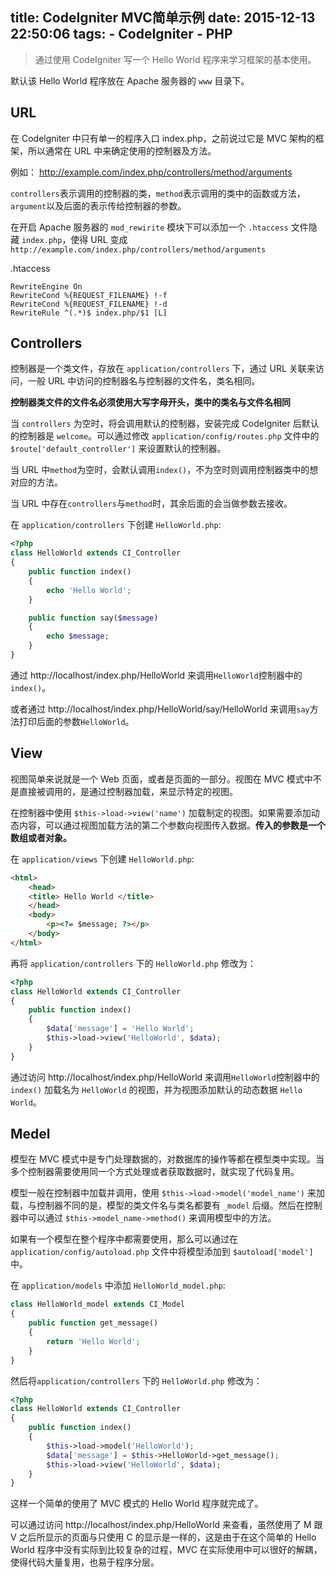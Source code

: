 title: CodeIgniter MVC简单示例
date: 2015-12-13 22:50:06
tags:
	- CodeIgniter
	- PHP
---

> 通过使用 CodeIgniter 写一个 Hello World 程序来学习框架的基本使用。

默认该 Hello World 程序放在 Apache 服务器的 `www` 目录下。

## URL
在 Codelgniter 中只有单一的程序入口 index.php，之前说过它是 MVC 架构的框架，所以通常在 URL 中来确定使用的控制器及方法。

例如：
	http://example.com/index.php/controllers/method/arguments

`controllers`表示调用的控制器的类，`method`表示调用的类中的函数或方法，`argument`以及后面的表示传给控制器的参数。

<!-- more -->
在开启 Apache 服务器的 `mod_rewirite` 模块下可以添加一个 `.htaccess` 文件隐藏 `index.php`，使得 URL 变成 `http://example.com/index.php/controllers/method/arguments`

.htaccess
```
RewriteEngine On
RewriteCond %{REQUEST_FILENAME} !-f
RewriteCond %{REQUEST_FILENAME} !-d
RewriteRule ^(.*)$ index.php/$1 [L]
```

## Controllers
控制器是一个类文件，存放在 `application/controllers` 下，通过 URL 关联来访问，一般 URL 中访问的控制器名与控制器的文件名，类名相同。

**控制器类文件的文件名必须使用大写字母开头，类中的类名与文件名相同**

当 `controllers` 为空时，将会调用默认的控制器，安装完成 CodeIgniter 后默认的控制器是 `welcome`。可以通过修改 `application/config/routes.php` 文件中的 `$route['default_controller']` 来设置默认的控制器。

当 URL 中`method`为空时，会默认调用`index()`，不为空时则调用控制器类中的想对应的方法。

当 URL 中存在`controllers`与`method`时，其余后面的会当做参数去接收。

在 `application/controllers` 下创建 `HelloWorld.php`:
``` php
<?php
class HelloWorld extends CI_Controller
{
	public function index()
	{
		echo 'Hello World';
	}

	public function say($message)
	{
		echo $message;
	}
}
```

通过 http://localhost/index.php/HelloWorld 来调用`HelloWorld`控制器中的`index()`。

或者通过 http://localhost/index.php/HelloWorld/say/HelloWorld 来调用`say`方法打印后面的参数`HelloWorld`。

## View
视图简单来说就是一个 Web 页面，或者是页面的一部分。视图在 MVC 模式中不是直接被调用的，是通过控制器加载，来显示特定的视图。

在控制器中使用 `$this->load->view('name')` 加载制定的视图。如果需要添加动态内容，可以通过视图加载方法的第二个参数向视图传入数据。**传入的参数是一个数组或者对象。**

在 `application/views` 下创建 `HelloWorld.php`:
``` html
<html>
	<head>
	<title> Hello World </title>
	</head>
	<body>
		<p><?= $message; ?></p>
	</body>
</html>
```

再将 `application/controllers` 下的 `HelloWorld.php` 修改为：
``` php
<?php
class HelloWorld extends CI_Controller
{
	public function index()
	{
		$data['message'] = 'Hello World';
		$this->load->view('HelloWorld', $data);
	}
}
```

通过访问 http://localhost/index.php/HelloWorld 来调用`HelloWorld`控制器中的 `index()` 加载名为 `HelloWorld` 的视图，并为视图添加默认的动态数据 `Hello World`。

## Medel
模型在 MVC 模式中是专门处理数据的，对数据库的操作等都在模型类中实现。当多个控制器需要使用同一个方式处理或者获取数据时，就实现了代码复用。

模型一般在控制器中加载并调用，使用 `$this->load->model('model_name')` 来加载，与控制器不同的是，模型的类文件名与类名都要有 `_model` 后缀。然后在控制器中可以通过 `$this->model_name->method()` 来调用模型中的方法。

如果有一个模型在整个程序中都需要使用，那么可以通过在 `application/config/autoload.php` 文件中将模型添加到 `$autoload['model']` 中。

在 `application/models` 中添加 `HelloWorld_model.php`:
``` php
class HelloWorld_model extends CI_Model
{
	public function get_message()
	{
		return 'Hello World';
	}
}
```

然后将`application/controllers` 下的 `HelloWorld.php` 修改为：
``` php
<?php
class HelloWorld extends CI_Controller
{
	public function index()
	{
		$this->load->model('HelloWorld');
		$data['message'] = $this->HelloWorld->get_message();
		$this->load->view('HelloWorld', $data);
	}
}
```

这样一个简单的使用了 MVC 模式的 Hello World 程序就完成了。

可以通过访问 http://localhost/index.php/HelloWorld 来查看，虽然使用了 M 跟 V 之后所显示的页面与只使用 C 的显示是一样的，这是由于在这个简单的 Hello World 程序中没有实际到比较复杂的过程，MVC 在实际使用中可以很好的解耦，使得代码大量复用，也易于程序分层。
